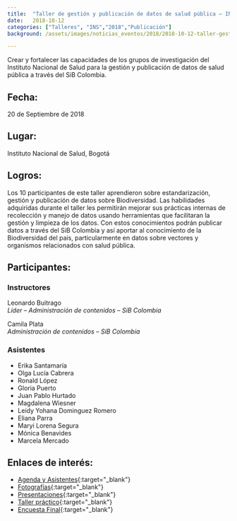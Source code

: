 ```yaml
---
title:  "Taller de gestión y publicación de datos de salud pública – INS"
date:   2018-10-12
categories: ["Talleres", "INS","2018","Publicación"]
background: /assets/images/noticias_eventos/2018/2018-10-12-taller-gestion-publicacion-salud-publica-ins1.jpg

---
```


Crear y fortalecer las capacidades de los grupos de investigación del Instituto Nacional de Salud para la gestión y publicación de datos de salud pública a través del SiB Colombia.

## Fecha:
20 de Septiembre de 2018

## Lugar:
Instituto Nacional de Salud, Bogotá


## Logros:

Los 10 participantes de este taller aprendieron sobre estandarización, gestión  y publicación de datos sobre Biodiversidad. Las habilidades adquiridas durante el taller les permitirán mejorar sus prácticas internas de  recolección y manejo de datos usando herramientas que facilitaran la gestión y limpieza de los datos. Con estos conocimientos podrán publicar datos a través del SiB Colombia y así aportar al conocimiento de la Biodiversidad del país, particularmente en datos sobre vectores y organismos relacionados con salud pública.

## Participantes:

### Instructores

Leonardo Buitrago  
*Líder – Administración de contenidos – SiB Colombia*  

Camila Plata  
*Administración de contenidos – SiB Colombia*

### Asistentes

+ Erika Santamaría
+ Olga Lucía Cabrera
+ Ronald López
+ Gloria Puerto
+ Juan Pablo Hurtado
+ Magdalena Wiesner
+ Leidy Yohana Dominguez Romero
+ Eliana Parra
+ Maryi Lorena Segura
+ Mónica Benavides
+ Marcela Mercado

## Enlaces de interés:

* [Agenda y Asistentes](https://drive.google.com/open?id=1JygnaiNmyPRzbxsLazAKNkN0V9gexw-Y){:target="_blank"}
* [Fotografías](https://drive.google.com/open?id=1oPrqYhoUCgK2Ay4xuYX_qVhEgRo2lcP-){:target="_blank"}
* [Presentaciones](https://drive.google.com/open?id=19_UEe92k0Xym2qnU13hLOJ_sQSwakmT8){:target="_blank"}
* [Taller práctico](https://drive.google.com/open?id=1Tb-j5DPzITfQMWXArRSt-B13tH2npefY){:target="_blank"}
* [Encuesta Final](https://drive.google.com/open?id=1-ptmSMdXp0j7Rnno9ZdB1kDY27dFFcRs){:target="_blank"}


